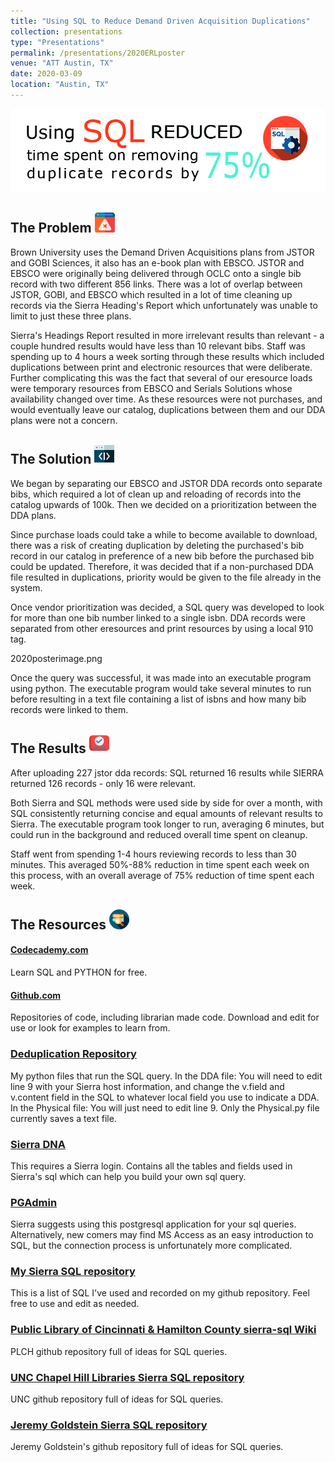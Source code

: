 ```yaml
---
title: "Using SQL to Reduce Demand Driven Acquisition Duplications"
collection: presentations
type: "Presentations"
permalink: /presentations/2020ERLposter
venue: "ATT Austin, TX"
date: 2020-03-09
location: "Austin, TX"
---
```


![Using SQL reduced time spent on removing duplicate records by 75%](https://github.com/KyleneKristine/KyleneKristine.github.io/blob/master/_presentations/2020posterheader.jpg?raw=true "Using SQL reduced time spent on removing duplicate records by 75%")

The Problem ![](/images/problem.png)
---
Brown University uses the Demand Driven Acquisitions plans from JSTOR and GOBI Sciences, it also has an e-book plan with EBSCO. JSTOR and EBSCO were originally being delivered through OCLC onto a single bib record with two different 856 links. There was a lot of overlap between JSTOR, GOBI, and EBSCO which resulted in a lot of time cleaning up records via the Sierra Heading's Report which unfortunately was unable to limit to just these three plans.

Sierra's Headings Report resulted in more irrelevant results than relevant - a couple hundred results would have less than 10 relevant bibs. Staff was spending up to 4 hours a week sorting through these results which included duplications between print and electronic resources that were deliberate. Further complicating this was the fact that several of our eresource loads were temporary resources from EBSCO and Serials Solutions whose availability changed over time. As these resources were not purchases, and would eventually leave our catalog, duplications between them and our DDA plans were not a concern.


The Solution ![](/images/code.png)
---
We began by separating our EBSCO and JSTOR DDA records onto separate bibs, which required a lot of clean up and reloading of records into the catalog upwards of 100k. Then we decided on a prioritization between the DDA plans.

Since purchase loads could take a while to become available to download, there was a risk of creating duplication by deleting the purchased's bib record in our catalog in preference of a new bib before the purchased bib could be updated. Therefore, it was decided that if a non-purchased DDA file resulted in duplications, priority would be given to the file already in the system.

Once vendor prioritization was decided, a SQL query was developed to look for more than one bib number linked to a single isbn. DDA records were separated from other eresources and print resources by using a local 910 tag. 

2020posterimage.png

Once the query was successful, it was made into an executable program using python. The executable program would take several minutes to run before resulting in a text file containing a list of isbns and how many bib records were linked to them.

The Results ![](/images/solved.png)
---
After uploading 227 jstor dda records: SQL returned 16 results while SIERRA returned 126 records - only 16 were relevant.

Both Sierra and SQL methods were used side by side for over a month, with SQL consistently returning concise and equal amounts of relevant results to Sierra. The executable program took longer to run, averaging 6 minutes, but could run in the background and reduced overall time spent on cleanup.

Staff went from spending 1-4 hours reviewing records to less than 30 minutes. This averaged 50%-88% reduction in time spent each week on this process, with an overall average of 75% reduction of time spent each week.

The Resources ![](/images/research.png)
---
#### [Codecademy.com](https://www.codecademy.com/learn/learn-sql)
Learn SQL and PYTHON for free.

#### [Github.com](http://github.com)
Repositories of code, including librarian made code. Download and edit for use or look for examples to learn from.

### [Deduplication Repository](https://github.com/KyleneKristine/deduplicator)
My python files that run the SQL query. In the DDA file: You will need to edit line 9 with your Sierra host information, and change the v.field and v.content field in the SQL to whatever local field you use to indicate a DDA. In the Physical file: You will just need to edit line 9. Only the Physical.py file currently saves a text file.

### [Sierra DNA](https://techdocs.iii.com/sierradna/)
This requires a Sierra login. Contains all the tables and fields used in Sierra's sql which can help you build your own sql query.

### [PGAdmin](https://www.pgadmin.org/)
Sierra suggests using this postgresql application for your sql queries. Alternatively, new comers may find MS Access as an easy introduction to SQL, but the connection process is unfortunately more complicated.

### [My Sierra SQL repository](https://github.com/KyleneKristine/Sierra-SQL/wiki/Sierra-Direct)
This is a list of SQL I've used and recorded on my github repository. Feel free to use and edit as needed.

### [Public Library of Cincinnati & Hamilton County sierra-sql Wiki](https://github.com/plch/sierra-sql/wiki)
PLCH github repository full of ideas for SQL queries.

### [UNC Chapel Hill Libraries Sierra SQL repository](https://github.com/UNC-Libraries/III-Sierra-SQL/wiki)
UNC github repository full of ideas for SQL queries.

### [Jeremy Goldstein Sierra SQL repository](https://github.com/jmgold/SQL-Queries/wiki)
Jeremy Goldstein's github repository full of ideas for SQL queries.
